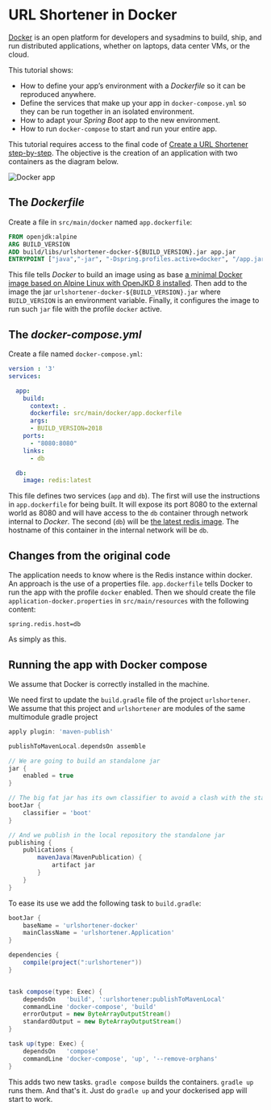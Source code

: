 # URL Shortener in Docker
[Docker](https://www.docker.com/) is an open platform for developers and sysadmins to build, 
ship, and run distributed applications, whether on laptops, data center VMs, or the cloud.

This tutorial shows:
- How to define your app’s environment with a *Dockerfile* so it can be reproduced anywhere.
- Define the services that make up your app in `docker-compose.yml` so they can be run together in an isolated environment.
- How to adapt your *Spring Boot* app to the new environment.
- How to run `docker-compose` to start and run your entire app.

This tutorial requires access to the final code of [Create a URL Shortener step-by-step](../urlshortener/README.md). 
The objective is the creation of an application with two containers as the diagram below.

![Docker app](img/docker-app.png)

## The *Dockerfile* 

Create a file in `src/main/docker` named `app.dockerfile`:

```dockerfile 
FROM openjdk:alpine
ARG BUILD_VERSION
ADD build/libs/urlshortener-docker-${BUILD_VERSION}.jar app.jar
ENTRYPOINT ["java","-jar", "-Dspring.profiles.active=docker", "/app.jar"]
```

This file tells *Docker* to build an image using as base [a minimal Docker image based on Alpine Linux with OpenJKD 8 installed](https://hub.docker.com/_/openjdk/). 
Then add to the image the jar `urlshortener-docker-${BUILD_VERSION}.jar` where `BUILD_VERSION` is an environment variable. 
Finally, it configures the image to run such `jar` file with the profile `docker` active.

## The *docker-compose.yml* 

Create a file named `docker-compose.yml`:

```yml
version : '3'
services:

  app:
    build:
      context: .
      dockerfile: src/main/docker/app.dockerfile
      args:
      - BUILD_VERSION=2018
    ports:
      - "8080:8080"
    links:
      - db

  db:
    image: redis:latest
```

This file defines two services (`app` and `db`). 
The first will use the instructions in `app.dockerfile` for being built. 
It will expose its port 8080 to the external world as 8080 and will have access to the `db` container through network internal to *Docker*. 
The second (`db`) will be [the latest redis image](https://hub.docker.com/_/redis/). 
The hostname of this container in the internal network will be `db`.
 
## Changes from the original code

The application needs to know where is the Redis instance within docker. 
An approach is the use of a properties file. 
`app.dockerfile` tells Docker to run the app with the profile `docker` enabled. 
Then we should create the file `application-docker.properties` in `src/main/resources` with the following content:

```properties
spring.redis.host=db
```

As simply as this.

## Running the app with Docker compose

We assume that Docker is correctly installed in the machine. 

We need first to update the `build.gradle` file of the project `urlshortener`.
We assume that this project and `urlshortener` are  modules of the same multimodule gradle project

```groovy
apply plugin: 'maven-publish'

publishToMavenLocal.dependsOn assemble

// We are going to build an standalone jar 
jar {
    enabled = true
}

// The big fat jar has its own classifier to avoid a clash with the standalone jar
bootJar {
    classifier = 'boot'
}

// And we publish in the local repository the standalone jar
publishing {
    publications {
        mavenJava(MavenPublication) {
            artifact jar
        }
    }
}
```

To ease its use we add the following task to `build.gradle`:

```groovy
bootJar {
    baseName = 'urlshortener-docker'
    mainClassName = 'urlshortener.Application'
}

dependencies {
    compile(project(":urlshortener"))
}


task compose(type: Exec) {
    dependsOn   'build', ':urlshortener:publishToMavenLocal'
    commandLine 'docker-compose', 'build'
    errorOutput = new ByteArrayOutputStream()
    standardOutput = new ByteArrayOutputStream()
}

task up(type: Exec) {
    dependsOn   'compose'
    commandLine 'docker-compose', 'up', '--remove-orphans'
}
```

This adds two new tasks. 
`gradle compose` builds the containers. 
`gradle up` runs them.
And that's it. 
Just do `gradle up` and your dockerised app will start to work.
